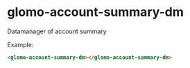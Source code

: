 # glomo-account-summary-dm

Datamanager of account summary

Example:
```html
<glomo-account-summary-dm></glomo-account-summary-dm>
```